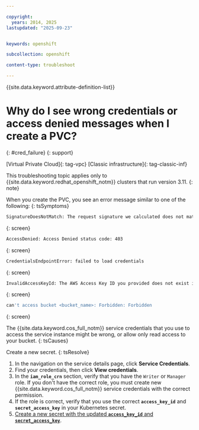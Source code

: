 ```yaml
---

copyright: 
  years: 2014, 2025
lastupdated: "2025-09-23"


keywords: openshift

subcollection: openshift

content-type: troubleshoot

---
```



{{site.data.keyword.attribute-definition-list}}





# Why do I see wrong credentials or access denied messages when I create a PVC?
{: #cred_failure}
{: support}

[Virtual Private Cloud]{: tag-vpc} [Classic infrastructure]{: tag-classic-inf}


This troubleshooting topic applies only to {{site.data.keyword.redhat_openshift_notm}} clusters that run version 3.11.
{: note}




When you create the PVC, you see an error message similar to one of the following:
{: tsSymptoms}

```sh
SignatureDoesNotMatch: The request signature we calculated does not match the signature you provided. Check your AWS Secret Access Key and signing method. For more information, see REST Authentication and SOAP Authentication for details.
```
{: screen}

```sh
AccessDenied: Access Denied status code: 403
```
{: screen}

```sh
CredentialsEndpointError: failed to load credentials
```
{: screen}

```sh
InvalidAccessKeyId: The AWS Access Key ID you provided does not exist in our records`
```
{: screen}

```sh
can't access bucket <bucket_name>: Forbidden: Forbidden
```
{: screen}



The {{site.data.keyword.cos_full_notm}} service credentials that you use to access the service instance might be wrong, or allow only read access to your bucket.
{: tsCauses}


Create a new secret.
{: tsResolve}

1. In the navigation on the service details page, click **Service Credentials**.
2. Find your credentials, then click **View credentials**.
3. In the **`iam_role_crn`** section, verify that you have the `Writer` or `Manager` role. If you don't have the correct role, you must create new {{site.data.keyword.cos_full_notm}} service credentials with the correct permission.
4. If the role is correct, verify that you use the correct **`access_key_id`** and **`secret_access_key`** in your Kubernetes secret.
5. [Create a new secret with the updated **`access_key_id`** and **`secret_access_key`**](/docs/openshift?topic=openshift-storage-cos-understand#create_cos_secret).

